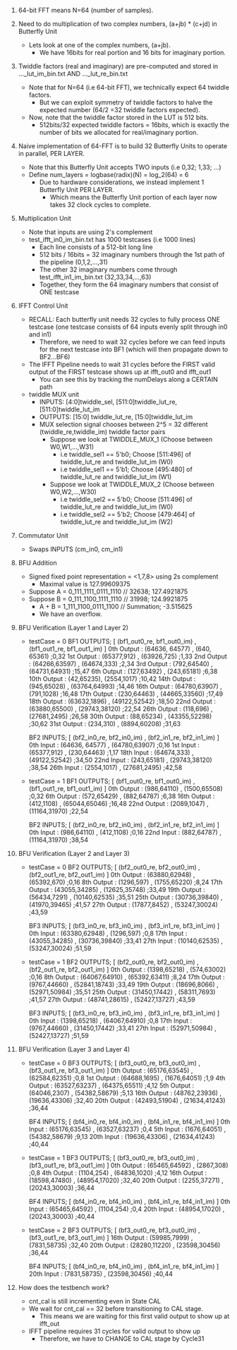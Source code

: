 1. 64-bit FFT means N=64 (number of samples).


2. Need to do multiplication of two complex numbers, (a+jb) * (c+jd) in Butterfly Unit
    - Lets look at one of the complex numbers, (a+jb).
        - We have 16bits for real portion and 16 bits for imaginary portion.


3. Twiddle factors (real and imaginary) are pre-computed and stored in ..._lut_im_bin.txt AND ..._lut_re_bin.txt
    - Note that for N=64 (i.e 64-bit FFT), we technically expect 64 twiddle factors. 
        - But we can exploit symmetry of twiddle factors to halve the expected number (64/2 =32 twiddle factors expected).
    - Now, note that the twiddle factor stored in the LUT is 512 bits.
        - 512bits/32 expected twiddle factors = 16bits, which is exactly the number of bits we allocated for real/imaginary portion.


4. Naive implementation of 64-FFT is to build 32 Butterfly Units to operate in parallel, PER LAYER.
    - Note that this Butterfly Unit accepts TWO inputs (i.e  0,32; 1,33; ...)
    - Define num_layers = logbase(radix)(N) = log_2(64) = 6
        - Due to hardware considerations, we instead implement 1 Butterfly Unit PER LAYER. 
            - Which means the Butterfly Unit portion of each layer now takes 32 clock cycles to complete.


5. Multiplication Unit
    - Note that inputs are using 2's complement
    - test_ifft_in0_im_bin.txt has 1000 testcases (i.e 1000 lines)
        - Each line consists of a 512-bit long line
        - 512 bits / 16bits = 32 imaginary numbers through the 1st path of the pipeline (0,1,2,...,31)
        - The other 32 imaginary numbers come through test_ifft_in1_im_bin.txt (32,33,34,...,63)
        - Together, they form the 64 imaginary numbers that consist of ONE testcase


6. IFFT Control Unit
    - RECALL: Each butterfly unit needs 32 cycles to fully process ONE testcase (one testcase consists of 64 inputs evenly split through in0 and in1)
        - Therefore, we need to wait 32 cycles before we can feed inputs for the next testcase into BF1 (which will then propagate down to BF2...BF6)
    - The IFFT Pipeline needs to wait 31 cycles before the FIRST valid output of the FIRST testcase shows up at ifft_out0 and ifft_out1
        - You can see this by tracking the numDelays along a CERTAIN path
    - twiddle MUX unit
        - INPUTS: [4:0]twiddle_sel, [511:0]twiddle_lut_re, [511:0]twiddle_lut_im
        - OUTPUTS: [15:0] twiddle_lut_re, [15:0]twiddle_lut_im
        - MUX selection signal chooses between 2^5 = 32 different (twiddle_re,twiddle_im) twiddle factor pairs
            - Suppose we look at TWIDDLE_MUX_1 (Choose between W0,W1,...,W31)
                - i.e twiddle_sel1 == 5'b0; Choose [511:496] of twiddle_lut_re and twiddle_lut_im (W0)
                - i.e twiddle_sel1 == 5'b1; Choose [495:480] of twiddle_lut_re and twiddle_lut_im (W1)
            - Suppose we look at TWIDDLE_MUX_2 (Choose between W0,W2,...,W30)
                - i.e twiddle_sel2 == 5'b0; Choose [511:496] of twiddle_lut_re and twiddle_lut_im (W0)
                - i.e twiddle_sel2 == 5'b2; Choose [479:464] of twiddle_lut_re and twiddle_lut_im (W2)


7. Commutator Unit
    - Swaps INPUTS (cm_in0, cm_in1)


8. BFU Addition
    - Signed fixed point representation = <1,7,8> using 2s complement
        - Maximal value is 127.99609375
    - Suppose A = 0_111_1111_0111_1110   // 32638; 127.4921875
    - Suppose B = 0_111_1100_1111_1110   // 31998; 124.9921875
        - A + B = 1_111_1100_0111_1100   // Summation; -3.515625
        - We have an overflow.


9. BFU Verification (Layer 1 and Layer 2)
    - testCase = 0
        BF1 OUTPUTS; [ (bf1_out0_re, bf1_out0_im) , (bf1_out1_re, bf1_out1_im) ]
            0th Output  : (64636, 64577) , (640, 65361)  ;0,32
            1st Output  : (65377,912) , (63926,725)      ;1,33
            2nd Output  : (64266,63597) , (64674,333)    ;2,34
            3rd Output  : (792,64540) , (64731,64931)    ;15,47
            6th Output  : (127,63492) , (243,65181)      ;6,38
            10th Output : (42,65235), (2554,1017)        ;10,42
            14th Output : (945,65028) , (63764,64993)    ;14,46
            16th Output : (64780,63907) , (791,1028)     ;16,48
            17th Output : (230,64463) , (44665,33560)    ;17,49
            18th Output : (63632,1896) , (49122,52542)   ;18,50
            22nd Output : (63880,65500) , (29743,38120)  ;22,54
            26th Output : (118,696) , (27681,2495)       ;26,58
            30th Output : (88,65234) , (43355,52298)     ;30,62
            31st Output : (234,310) , (8894,60208)       ;31,63

        BF2 INPUTS; [ (bf2_in0_re, bf2_in0_im) , (bf2_in1_re, bf2_in1_im) ]
            0th Input   : (64636, 64577) , (64780,63907)  ;0,16
            1st Input   : (65377,912) , (230,64463)       ;1,17
            18th Input  : (64674,333) , (49122,52542)     ;34,50
            22nd Input  : (243,65181) , (29743,38120)     ;38,54
            26th Input  : (2554,1017) , (27681,2495)      ;42,58


    - testCase = 1
        BF1 OUTPUTS; [ (bf1_out0_re, bf1_out0_im) , (bf1_out1_re, bf1_out1_im) ]
            0th Output  : (986,64110) , (1500,65508)  ;0,32
            6th Output  : (572,65429) , (882,64787)   ;6,38
            16th Output : (412,1108) , (65044,65046)  ;16,48
            22nd Output : (2089,1047) , (11164,31970) ;22,54

        BF2 INPUTS; [ (bf2_in0_re, bf2_in0_im) , (bf2_in1_re, bf2_in1_im) ]
            0th Input  : (986,64110) , (412,1108)     ;0,16
            22nd Input : (882,64787) , (11164,31970)  ;38,54


10. BFU Verification (Layer 2 and Layer 3)
    - testCase = 0
        BF2 OUTPUTS; [ (bf2_out0_re, bf2_out0_im) , (bf2_out1_re, bf2_out1_im) ]
            0th Output  : (63880,62948) , (65392,670)    ;0,16
            8th Output  : (1296,597) , (1755,65220)      ;8,24
            17th Output : (43055,34285) , (12625,35748)  ;33,49
            19th Output : (56434,7291) , (10140,62535)   ;35,51
            25th Output : (30736,39840) , (41970,39465)  ;41,57
            27th Output : (17877,8452) , (53247,30024)   ;43,59

        BF3 INPUTS; [ (bf3_in0_re, bf3_in0_im) , (bf3_in1_re, bf3_in1_im) ]
            0th Input  : (63380,62948) , (1296,597)      ;0,8
            17th Input : (43055,34285) , (30736,39840)   ;33,41
            27th Input : (10140,62535) , (53247,30024)   ;51,59

    - testCase = 1
        BF2 OUTPUTS; [ (bf2_out0_re, bf2_out0_im) , (bf2_out1_re, bf2_out1_im) ]
            0th Output  : (1398,65218) , (574,63002)    ;0,16
            8th Output  : (64067,64910) , (65392,63411) ;8,24
            17th Output : (9767,44660) , (52841,18743)  ;33,49
            19th Output : (18696,8066) , (52971,50984)  ;35,51
            25th Output : (31450,17442) , (58311,7693)  ;41,57
            27th Output : (48741,28615) , (52427,13727) ;43,59

        BF3 INPUTS; [ (bf3_in0_re, bf3_in0_im) , (bf3_in1_re, bf3_in1_im) ]
            0th Input  : (1398,65218) , (64067,64910)    ;0,8
            17th Input : (9767,44660) , (31450,17442)    ;33,41
            27th Input : (52971,50984) , (52427,13727)   ;51,59

11. BFU Verification (Layer 3 and Layer 4)
    - testCase = 0
        BF3 OUTPUTS; [ (bf3_out0_re, bf3_out0_im) , (bf3_out1_re, bf3_out1_im) ]
            0th Output  : (65176,63545) , (62584,62351)    ;0,8
            1st Output  : (64688,1695) , (1676,64051)      ;1,9
            4th Output  : (63527,63237) , (64375,65511)    ;4,12
            5th Output  : (64046,2307) , (54382,58679)     ;5,13
            16th Output : (48762,23936) , (19636,43306)    ;32,40
            20th Output : (42493,51904) , (21634,41243)    ;36,44

        BF4 INPUTS; [ (bf4_in0_re, bf4_in0_im) , (bf4_in1_re, bf4_in1_im) ]
            0th Input  : (65176,63545) , (63527,63237)     ;0,4
            5th Input : (1676,64051) , (54382,58679)       ;9,13
            20th Input : (19636,43306) , (21634,41243)     ;40,44

    - testCase = 1
        BF3 OUTPUTS; [ (bf3_out0_re, bf3_out0_im) , (bf3_out1_re, bf3_out1_im) ]
            0th Output  : (65465,64592) , (2867,308)    ;0,8
            4th Output  : (1104,254) , (64836,1020)     ;4,12
            16th Output : (18598,47480) , (48954,17020) ;32,40
            20th Output : (2255,37271) , (20243,30003)  ;36,44

        BF4 INPUTS; [ (bf4_in0_re, bf4_in0_im) , (bf4_in1_re, bf4_in1_im) ]
            0th Input  : (65465,64592) , (1104,254)     ;0,4
            20th Input : (48954,17020) , (20243,30003)  ;40,44

    - testCase = 2
        BF3 OUTPUTS; [ (bf3_out0_re, bf3_out0_im) , (bf3_out1_re, bf3_out1_im) ]
            16th Output : (59985,7999) , (7831,58735)    ;32,40
            20th Output : (28280,11220) , (23598,30456)  ;36,44

        BF4 INPUTS; [ (bf4_in0_re, bf4_in0_im) , (bf4_in1_re, bf4_in1_im) ]
            20th Input : (7831,58735) , (23598,30456)  ;40,44



12. How does the testbench work?
    - cnt_cal is still incrementing even in State CAL
    - We wait for cnt_cal == 32 before transitioning to CAL stage.
        - This means we are waiting for this first valid output to show up at ifft_out
    - IFFT pipeline requires 31 cycles for valid output to show up
        - Therefore, we have to CHANGE to CAL stage by Cycle31